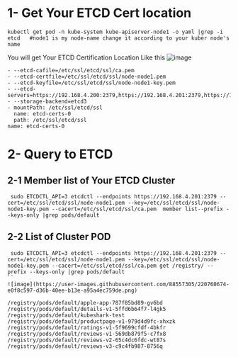 # 1- Get Your ETCD Cert location 

```
kubectl get pod -n kube-system kube-apiserver-node1 -o yaml |grep -i etcd   #node1 is my node-name change it according to your kuber node's name
```
You will get Your ETCD Certification Location Like this
![image](https://user-images.githubusercontent.com/88557305/220760026-c881bd57-1410-456c-99b2-b6518827be9e.png)

    - --etcd-cafile=/etc/ssl/etcd/ssl/ca.pem
    - --etcd-certfile=/etc/ssl/etcd/ssl/node-node1.pem
    - --etcd-keyfile=/etc/ssl/etcd/ssl/node-node1-key.pem
    - --etcd-servers=https://192.168.4.200:2379,https://192.168.4.201:2379,https://192.168.4.202:2379
    - --storage-backend=etcd3
    - mountPath: /etc/ssl/etcd/ssl
      name: etcd-certs-0
      path: /etc/ssl/etcd/ssl
    name: etcd-certs-0


# 2- Query to ETCD 
## 2-1 Member list of Your ETCD Cluster
```
 sudo ETCDCTL_API=3 etcdctl --endpoints https://192.168.4.201:2379 --cert=/etc/ssl/etcd/ssl/node-node1.pem --key=/etc/ssl/etcd/ssl/node-node1-key.pem --cacert=/etc/ssl/etcd/ssl/ca.pem  member list--prefix --keys-only |grep pods/default
```
## 2-2 List of Cluster POD

```
 sudo ETCDCTL_API=3 etcdctl --endpoints https://192.168.4.201:2379 --cert=/etc/ssl/etcd/ssl/node-node1.pem --key=/etc/ssl/etcd/ssl/node-node1-key.pem --cacert=/etc/ssl/etcd/ssl/ca.pem get /registry/ --prefix --keys-only |grep pods/default
``
![image](https://user-images.githubusercontent.com/88557305/220760674-e0f8c597-d36b-40ee-b13e-a95a4ec759de.png)

/registry/pods/default/apple-app-787f85bd89-gv6bd
/registry/pods/default/details-v1-5ffd6b64f7-l4gk5
/registry/pods/default/kubeshark-test
/registry/pods/default/productpage-v1-979d4d9fc-xhxzk
/registry/pods/default/ratings-v1-5f9699cfdf-4bkfr
/registry/pods/default/reviews-v1-569db879f5-c7fx8
/registry/pods/default/reviews-v2-65c4dc6fdc-wt87s
/registry/pods/default/reviews-v3-c9c4fb987-8756q

